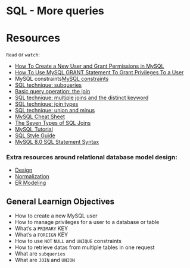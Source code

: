 # SQL - More queries

# Resources
`Read` or `watch`:

- [How To Create a New User and Grant Permissions in MySQL](https://alu-intranet.hbtn.io/rltoken/1tuxYhEv__bmrwkAicbjpA)
- [How To Use MySQL GRANT Statement To Grant Privileges To a User](https://alu-intranet.hbtn.io/rltoken/PMozNP0LI2zJ-ycA-L6xoA)
- MySQL constraints[MySQL constraints](https://alu-intranet.hbtn.io/rltoken/AHI2a6vFyr8h4LeI6xK96w)
- [SQL technique: subqueries](https://alu-intranet.hbtn.io/rltoken/AHI2a6vFyr8h4LeI6xK96w)
- [Basic query operation: the join](https://alu-intranet.hbtn.io/rltoken/UvrRJYwhKKL-WcqdfR4ZTg)
- [SQL technique: multiple joins and the distinct keyword](https://alu-intranet.hbtn.io/rltoken/vjcpTEMrRJUOXIWBdzzlMg)
- [SQL technique: join types](https://alu-intranet.hbtn.io/rltoken/s0sG5NqFN4nw4-k0KJNBbg)
- [SQL technique: union and minus](https://alu-intranet.hbtn.io/rltoken/tv7XqDq1naSlqSz042VBjA)
- [MySQL Cheat Sheet](https://alu-intranet.hbtn.io/rltoken/Qp6hXj5D3Cdeqi5Z-30sAw)
- [The Seven Types of SQL Joins](https://alu-intranet.hbtn.io/rltoken/o6faV44f8S34zW3FiO5Mgg)
- [MySQL Tutorial](https://alu-intranet.hbtn.io/rltoken/T3VjE1yBfwJcd1hDD4tItw)
- [SQL Style Guide](https://alu-intranet.hbtn.io/rltoken/0NaQZjOUvQuWy0xGPhTkVw)
- [MySQL 8.0 SQL Statement Syntax](https://alu-intranet.hbtn.io/rltoken/R5KAnzO4iwYo2LgD3eKL8A)



### Extra resources around relational database model design:

- [Design](https://alu-intranet.hbtn.io/rltoken/A81_Vk2TV-f_f5wG0HK6Zw)
- [Normalization](https://alu-intranet.hbtn.io/rltoken/cwgE_DVy7l3ap6lCVJsPZQ)
- [ER Modeling](https://alu-intranet.hbtn.io/rltoken/1JFNpSloiEAI7aLW2rnyKw)


## General Learnign Objectives
- How to create a new MySQL user
- How to manage privileges for a user to a database or table
- What’s a `PRIMARY` KEY
- What’s a `FOREIGN` KEY
- How to use `NOT` `NULL` and `UNIQUE` constraints
- How to retrieve datas from multiple tables in one request
- What are `subqueries`
- What are `JOIN` and `UNION`
